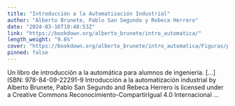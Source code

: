 ```yaml
---
title: "Introducción a la Automatización Industrial"
author: "Alberto Brunete, Pablo San Segundo y Rebeca Herrero"
date: "2024-03-16T19:48:53Z"
link: "https://bookdown.org/alberto_brunete/intro_automatica/"
length_weight: "9.6%"
cover: "https://bookdown.org/alberto_brunete/intro_automatica/Figuras/portada/portada.png"
pinned: false
---
```


Un libro de introducción a la automática para alumnos de ingeniería. [...] ISBN: 978-84-09-22291-9 Introducción a la automatización industrial by Alberto Brunete, Pablo San Segundo and Rebeca Herrero is licensed under a Creative Commons Reconocimiento-CompartirIgual 4.0 Internacional ...
